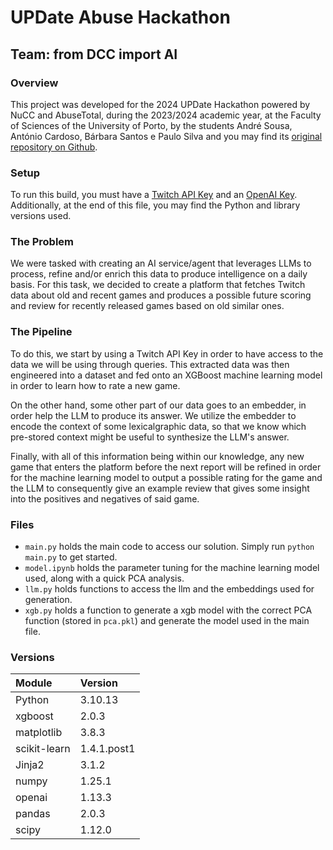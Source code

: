 # UPDate Abuse Hackathon
## Team: from DCC import AI


### Overview

This project was developed for the 2024 UPDate Hackathon powered by NuCC and AbuseTotal, during the 2023/2024 academic year, at the Faculty of Sciences of the University of Porto, by the students André Sousa, António Cardoso, Bárbara Santos e Paulo Silva and you may find its [original repository on Github](https://github.com/ToniCardosooo/UPdate-Hackthon-from-DCC-import-AI).


### Setup

To run this build, you must have a [Twitch API Key](https://api-docs.igdb.com/#getting-started) and an [OpenAI Key](https://platform.openai.com/api-keys). Additionally, at the end of this file, you may find the Python and library versions used.


### The Problem

We were tasked with creating an AI service/agent that leverages LLMs to process, refine and/or enrich this data to produce intelligence on a daily basis. For this task, we decided to create a platform that fetches Twitch data about old and recent games and produces a possible future scoring and review for recently released games based on old similar ones.

### The Pipeline

To do this, we start by using a Twitch API Key in order to have access to the data we will be using through queries. This extracted data was then engineered into a dataset and fed onto an XGBoost machine learning model in order to learn how to rate a new game.

On the other hand, some other part of our data goes to an embedder, in order help the LLM to produce its answer. We utilize the embedder to encode the context of some lexicalgraphic data, so that we know which pre-stored context might be useful to synthesize the LLM's answer.

Finally, with all of this information being within our knowledge, any new game that enters the platform before the next report will be refined in order for the machine learning model to output a possible rating for the game and the LLM to consequently give an example review that gives some insight into the positives and negatives of said game. 


### Files

- `main.py` holds the main code to access our solution. Simply run `python main.py` to get started.
- `model.ipynb` holds the parameter tuning for the machine learning model used, along with a quick PCA analysis.
- `llm.py` holds functions to access the llm and the embeddings used for generation.
- `xgb.py` holds a function to generate a xgb model with the correct PCA function (stored in `pca.pkl`) and generate the model used in the main file.


### Versions

| Module | Version |
|:--------|:--------|
| Python | 3.10.13 |
| xgboost | 2.0.3 |
| matplotlib | 3.8.3 |
| scikit-learn | 1.4.1.post1 |
| Jinja2 | 3.1.2 |
| numpy | 1.25.1 |
| openai | 1.13.3 |
| pandas | 2.0.3 |
| scipy | 1.12.0 |
